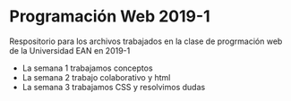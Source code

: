 # Programación Web 2019-1
Respositorio para los archivos trabajados en la clase de progrmación web de la Universidad EAN en 2019-1

- La semana 1 trabajamos conceptos
- La semana 2 trabajo colaborativo y html
- La semana 3 trabajamos CSS y resolvimos dudas
